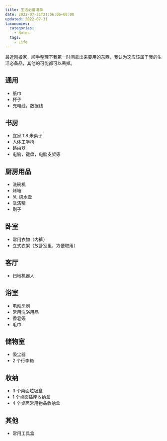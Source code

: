 ```yaml
---
title: 生活必备清单
date: 2022-07-31T21:56:06+08:00
updated: 2022-07-31
taxonomies:
  categories:
    - Notes
  tags:
    - Life
---
```


最近刚搬家，顺手整理下我第一时间拿出来要用的东西，我认为这应该属于我的生活必备品，其他的可能都可以丢掉。

<!-- more -->

## 通用

- 纸巾
- 杯子
- 充电线，数据线

## 书房

- 宜家 1.8 米桌子
- 人体工学椅
- 路由器
- 电脑，键盘，电脑支架等

## 厨房用品

- 洗碗机
- 烤箱
- 5L 烧水壶
- 洗洁精
- 刷子

## 卧室

- 常用衣物（内裤）
- 立式衣架（放卧室里，方便取用）

## 客厅

- 扫地机器人

## 浴室

- 电动牙刷
- 常用洗浴用品
- 香皂等
- 毛巾

## 储物室

- 吸尘器
- 2 个行李箱

## 收纳

- 3 个桌面垃圾盒
- 1 个桌面插座收纳盒
- 4 个桌面常用物品收纳盒

## 其他

- 常用工具盒

